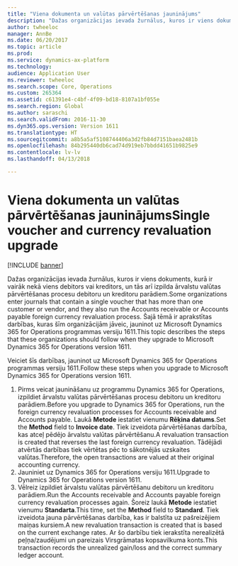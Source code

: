 ```yaml
---
title: "Viena dokumenta un valūtas pārvērtēšanas jauninājums"
description: "Dažas organizācijas ievada žurnālus, kuros ir viens dokuments, kurā ir vairāk nekā viens debitors vai kreditors, un tās arī izpilda ārvalstu valūtas pārvērtēšanas procesu debitoru un kreditoru parādiem. Šajā tēmā ir aprakstītas darbības, kuras šīm organizācijām jāveic, jauninot uz Microsoft Dynamics 365 for Operations programmas versiju 1611."
author: twheeloc
manager: AnnBe
ms.date: 06/20/2017
ms.topic: article
ms.prod: 
ms.service: dynamics-ax-platform
ms.technology: 
audience: Application User
ms.reviewer: twheeloc
ms.search.scope: Core, Operations
ms.custom: 265364
ms.assetid: c61391e4-c4bf-4f09-bd18-8107a1bf055e
ms.search.region: Global
ms.author: saraschi
ms.search.validFrom: 2016-11-30
ms.dyn365.ops.version: Version 1611
ms.translationtype: HT
ms.sourcegitcommit: a8b5a5af5108744406a3d2fb84d7151baea2481b
ms.openlocfilehash: 84b295440db6cad74d919eb7bbdd41651b9825e9
ms.contentlocale: lv-lv
ms.lasthandoff: 04/13/2018

---
```


# <a name="single-voucher-and-currency-revaluation-upgrade"></a><span data-ttu-id="f1487-104">Viena dokumenta un valūtas pārvērtēšanas jauninājums</span><span class="sxs-lookup"><span data-stu-id="f1487-104">Single voucher and currency revaluation upgrade</span></span>

[!INCLUDE [banner](../includes/banner.md)]

<span data-ttu-id="f1487-105">Dažas organizācijas ievada žurnālus, kuros ir viens dokuments, kurā ir vairāk nekā viens debitors vai kreditors, un tās arī izpilda ārvalstu valūtas pārvērtēšanas procesu debitoru un kreditoru parādiem.</span><span class="sxs-lookup"><span data-stu-id="f1487-105">Some organizations enter journals that contain a single voucher that has more than one customer or vendor, and they also run the Accounts receivable or Accounts payable foreign currency revaluation process.</span></span> <span data-ttu-id="f1487-106">Šajā tēmā ir aprakstītas darbības, kuras šīm organizācijām jāveic, jauninot uz Microsoft Dynamics 365 for Operations programmas versiju 1611.</span><span class="sxs-lookup"><span data-stu-id="f1487-106">This topic describes the steps that these organizations should follow when they upgrade to Microsoft Dynamics 365 for Operations version 1611.</span></span>

<span data-ttu-id="f1487-107">Veiciet šīs darbības, jauninot uz Microsoft Dynamics 365 for Operations programmas versiju 1611.</span><span class="sxs-lookup"><span data-stu-id="f1487-107">Follow these steps when you upgrade to Microsoft Dynamics 365 for Operations version 1611.</span></span>

1.  <span data-ttu-id="f1487-108">Pirms veicat jaunināšanu uz programmu Dynamics 365 for Operations, izpildiet ārvalstu valūtas pārvērtēšanas procesu debitoru un kreditoru parādiem.</span><span class="sxs-lookup"><span data-stu-id="f1487-108">Before you upgrade to Dynamics 365 for Operations, run the foreign currency revaluation processes for Accounts receivable and Accounts payable.</span></span> <span data-ttu-id="f1487-109">Laukā **Metode** iestatiet vienumu **Rēķina datums**.</span><span class="sxs-lookup"><span data-stu-id="f1487-109">Set the **Method** field to **Invoice date**.</span></span> <span data-ttu-id="f1487-110">Tiek izveidota pārvērtēšanas darbība, kas atceļ pēdējo ārvalstu valūtas pārvērtēšanu.</span><span class="sxs-lookup"><span data-stu-id="f1487-110">A revaluation transaction is created that reverses the last foreign currency revaluation.</span></span> <span data-ttu-id="f1487-111">Tādējādi atvērtās darbības tiek vērtētas pēc to sākotnējās uzskaites valūtas.</span><span class="sxs-lookup"><span data-stu-id="f1487-111">Therefore, the open transactions are valued at their original accounting currency.</span></span>
2.  <span data-ttu-id="f1487-112">Jauniniet uz Dynamics 365 for Operations versiju 1611.</span><span class="sxs-lookup"><span data-stu-id="f1487-112">Upgrade to Dynamics 365 for Operations version 1611.</span></span>
3.  <span data-ttu-id="f1487-113">Vēlreiz izpildiet ārvalstu valūtas pārvērtēšanu debitoru un kreditoru parādiem.</span><span class="sxs-lookup"><span data-stu-id="f1487-113">Run the Accounts receivable and Accounts payable foreign currency revaluation processes again.</span></span> <span data-ttu-id="f1487-114">Šoreiz laukā **Metode** iestatiet vienumu **Standarta**.</span><span class="sxs-lookup"><span data-stu-id="f1487-114">This time, set the **Method** field to **Standard**.</span></span> <span data-ttu-id="f1487-115">Tiek izveidota jauna pārvērtēšanas darbība, kas ir balstīta uz pašreizējiem maiņas kursiem.</span><span class="sxs-lookup"><span data-stu-id="f1487-115">A new revaluation transaction is created that is based on the current exchange rates.</span></span> <span data-ttu-id="f1487-116">Ar šo darbību tiek ierakstīta nerealizētā peļņa/zaudējumi un pareizais Virsgrāmatas kopsavilkuma konts.</span><span class="sxs-lookup"><span data-stu-id="f1487-116">This transaction records the unrealized gain/loss and the correct summary ledger account.</span></span>






